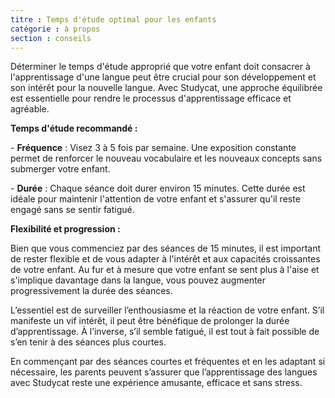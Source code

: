 ```yaml
---
titre : Temps d'étude optimal pour les enfants
catégorie : à propos
section : conseils
---
```

Déterminer le temps d'étude approprié que votre enfant doit consacrer à l'apprentissage d'une langue peut être crucial pour son développement et son intérêt pour la nouvelle langue. Avec Studycat, une approche équilibrée est essentielle pour rendre le processus d'apprentissage efficace et agréable.

**Temps d'étude recommandé :**

\- **Fréquence** : Visez 3 à 5 fois par semaine. Une exposition constante permet de renforcer le nouveau vocabulaire et les nouveaux concepts sans submerger votre enfant.

\- **Durée** : Chaque séance doit durer environ 15 minutes. Cette durée est idéale pour maintenir l'attention de votre enfant et s'assurer qu'il reste engagé sans se sentir fatigué.

**Flexibilité et progression :**

Bien que vous commenciez par des séances de 15 minutes, il est important de rester flexible et de vous adapter à l'intérêt et aux capacités croissantes de votre enfant. Au fur et à mesure que votre enfant se sent plus à l'aise et s'implique davantage dans la langue, vous pouvez augmenter progressivement la durée des séances.

L’essentiel est de surveiller l’enthousiasme et la réaction de votre enfant. S’il manifeste un vif intérêt, il peut être bénéfique de prolonger la durée d’apprentissage. À l’inverse, s’il semble fatigué, il est tout à fait possible de s’en tenir à des séances plus courtes.

En commençant par des séances courtes et fréquentes et en les adaptant si nécessaire, les parents peuvent s’assurer que l’apprentissage des langues avec Studycat reste une expérience amusante, efficace et sans stress.